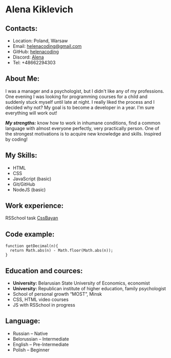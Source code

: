 # **Alena Kiklevich**

## **Contacts:**

- Location: Poland, Warsaw
- Email: helenacoding@gmail.com
- GitHub: [helenacoding](https://github.com/helenacoding)
- Discord: [Alena](https://discord.gg/5z4KXTMmrC)
- Tel: +48662294303

## **About Me:**

I was a manager and a psychologist, but I didn't like any of my professions. One evening I was looking for programming courses for a child and suddenly stuck myself until late at night. I really liked the process and I decided why not? My goal is to become a developer in a year. I'm sure everything will work out! 

***My strengths:*** know how to work in inhumane conditions, find a common language with almost everyone perfectly, very practically person. One of the strongest motivations is to acquire new knowledge and skills. Inspired by coding!

## **My Skills:**

- HTML
- CSS
- JavaScript (basic)
- Git/GitHub
- NodeJS (basic)

## **Work experience:**

RSSchool task [CssBayan](https://helenacoding.github.io/cssBayan/cssBayan/index.html)

## **Сode example:**
```
function getDecimal(n){
  return Math.abs(n) - Math.floor(Math.abs(n));
}
```
## **Education and cources:**

- **University:** Belarusian State University of Economics, economist
- **University:** Republican institute of higher education, family psychologist
- School of personal growth “MOST”, Minsk
- CSS, HTML video courses
- JS with RSSchool in progress

## **Language:**

- Russian – Native
- Belorussian – Intermediate
- English – Pre-Intermediate
- Polish – Beginner
